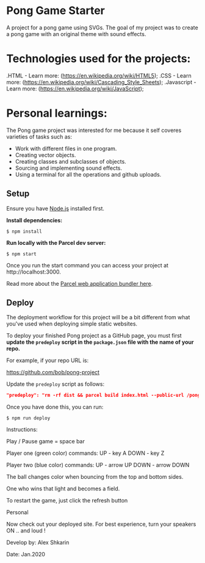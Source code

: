 # Pong Game Starter

A project for a pong game using SVGs. The goal of my project was to create a pong game with an original theme with sound effects.

# Technologies used for the projects:

.HTML - Learn more: (https://en.wikipedia.org/wiki/HTML5);
.CSS - Learn more: (https://en.wikipedia.org/wiki/Cascading_Style_Sheets);
.Javascript - Learn more: (https://en.wikipedia.org/wiki/JavaScript);

# Personal learnings:
The Pong game project was interested for me because it self coveres varieties of tasks such as: 
* Work with different files in one program.
* Creating vector objects.
* Creating classes and subclasses of objects.
* Sourcing and implementing sound effects.
* Using a terminal for all the operations and github uploads.

## Setup

Ensure you have [Node.js](https://nodejs.org/en/) installed first.

**Install dependencies:**

`$ npm install`

**Run locally with the Parcel dev server:**

`$ npm start`

Once you run the start command you can access your project at http://localhost:3000.

Read more about the [Parcel web application bundler here](https://parceljs.org/).

## Deploy

The deployment workflow for this project will be a bit different from what you've used when deploying simple static websites.

To deploy your finished Pong project as a GitHub page, you must first **update the `predeploy` script in the `package.json` file with the name of your repo.**


For example, if your repo URL is:

https://github.com/bob/pong-project

Update the `predeploy` script as follows:

```json
"predeploy": "rm -rf dist && parcel build index.html --public-url /pong-project",
```

Once you have done this, you can run:

`$ npm run deploy`

Instructions:

Play / Pause game = space bar

Player one (green color) commands: 
UP - key A
DOWN - key Z

Player two (blue color) commands:
UP - arrow UP
DOWN - arrow DOWN

The ball changes color when bouncing from the top and bottom sides.

One who wins that light and becomes a field.

To restart the game, just click the refresh button


Personal 

Now check out your deployed site. For best experience, turn your speakers ON .. and loud ! 


Develop by: Alex Shkarin

Date: Jan.2020
